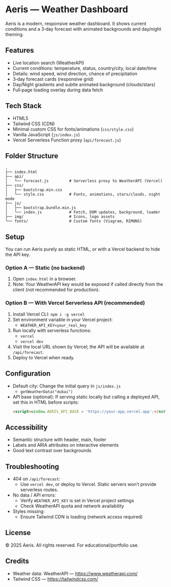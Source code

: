 # Aeris — Weather Dashboard

Aeris is a modern, responsive weather dashboard. It shows current conditions and a 3‑day forecast with animated backgrounds and day/night theming.

## Features
- Live location search (WeatherAPI)
- Current conditions: temperature, status, country/city, local date/time
- Details: wind speed, wind direction, chance of precipitation
- 3‑day forecast cards (responsive grid)
- Day/Night gradients and subtle animated background (clouds/stars)
- Full‑page loading overlay during data fetch

## Tech Stack
- HTML5
- Tailwind CSS (CDN)
- Minimal custom CSS for fonts/animations (`css/style.css`)
- Vanilla JavaScript (`js/index.js`)
- Vercel Serverless Function proxy (`api/forecast.js`)

## Folder Structure
```
.
├── index.html
├── api/
│   └── forecast.js         # Serverless proxy to WeatherAPI (Vercel)
├── css/
│   ├── bootstrap.min.css
│   └── style.css           # Fonts, animations, stars/clouds, night mode
├── js/
│   ├── bootstrap.bundle.min.js
│   └── index.js            # Fetch, DOM updates, background, loader
├── img/                    # Icons, logo assets
└── fonts/                  # Custom fonts (Viagram, RIMONS)
```

## Setup
You can run Aeris purely as static HTML, or with a Vercel backend to hide the API key.

### Option A — Static (no backend)
1. Open `index.html` in a browser.
2. Note: Your WeatherAPI key would be exposed if called directly from the client (not recommended for production).

### Option B — With Vercel Serverless API (recommended)
1. Install Vercel CLI: `npm i -g vercel`
2. Set environment variable in your Vercel project:
   - `WEATHER_API_KEY=your_real_key`
3. Run locally with serverless functions:
   - `vercel`
   - `vercel dev`
4. Visit the local URL shown by Vercel; the API will be available at `/api/forecast`.
5. Deploy to Vercel when ready.

## Configuration
- Default city: Change the initial query in `js/index.js`
  - `getWeatherData("dubai")`
- API base (optional): If serving static locally but calling a deployed API, set this in HTML before scripts:
  ```html
  <script>window.AERIS_API_BASE = 'https://your-app.vercel.app';</script>
  ```

## Accessibility
- Semantic structure with header, main, footer
- Labels and ARIA attributes on interactive elements
- Good text contrast over backgrounds

## Troubleshooting
- 404 on `/api/forecast`:
  - Use `vercel dev`, or deploy to Vercel. Static servers won’t provide serverless routes.
- No data / API errors:
  - Verify `WEATHER_API_KEY` is set in Vercel project settings
  - Check WeatherAPI quota and network availability
- Styles missing:
  - Ensure Tailwind CDN is loading (network access required)

## License
© 2025 Aeris. All rights reserved. For educational/portfolio use.

## Credits
- Weather data: WeatherAPI — https://www.weatherapi.com/
- Tailwind CSS — https://tailwindcss.com/
